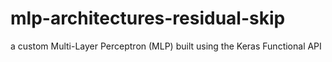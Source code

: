 # mlp-architectures-residual-skip
a custom Multi-Layer Perceptron (MLP) built using the Keras Functional API
